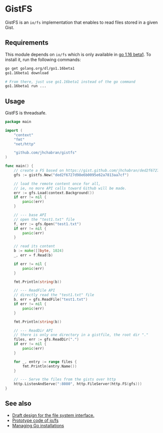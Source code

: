 # GistFS

GistFS is an `io/fs` implementation that enables to read files stored in a given Gist.

## Requirements

This module depends on `io/fs` which is only available in [go 1.16 beta1](https://tip.golang.org/doc/go1.16).
To install it, run the following commands:

```sh
go get golang.org/dl/go1.16beta1
go1.16beta1 download

# From there, just use go1.16beta1 instead of the go command
go1.16beta1 run ...
```

## Usage

GistFS is threadsafe.

```go
package main

import (
	"context"
	"fmt"
	"net/http"

	"github.com/jhchabran/gistfs"
)

func main() {
	// create a FS based on https://gist.github.com/jhchabran/ded2f6727d98e6b0095e62a7813aa7cf
	gfs := gistfs.New("ded2f6727d98e6b0095e62a7813aa7cf")

	// load the remote content once for all,
	// ie, no more API calls toward Github will be made.
	err := gfs.Load(context.Background())
	if err != nil {
		panic(err)
	}

	// --- base API
	// open the "test1.txt" file
	f, err := gfs.Open("test1.txt")
	if err != nil {
		panic(err)
	}

	// read its content
	b := make([]byte, 1024)
	_, err = f.Read(b)

	if err != nil {
		panic(err)
	}

	fmt.Println(string(b))

	// --- ReadFile API
	// directly read the "test1.txt" file
	b, err = gfs.ReadFile("test1.txt")
	if err != nil {
		panic(err)
	}

	fmt.Println(string(b))

	// --- ReadDir API
	// there is only one directory in a gistfile, the root dir "."
	files, err := gfs.ReadDir(".")
	if err != nil {
		panic(err)
	}

	for _, entry := range files {
		fmt.Println(entry.Name())
	}

	// --- Serve the files from the gists over http
	http.ListenAndServe(":8080", http.FileServer(http.FS(gfs)))
}
```

## See also

- [Draft design for the file system interface.](https://go.googlesource.com/proposal/+/master/design/draft-iofs.md)
- [Prototype code of io/fs](https://go-review.googlesource.com/c/go/+/243939)
- [Managing Go installations](https://golang.org/doc/manage-install)
